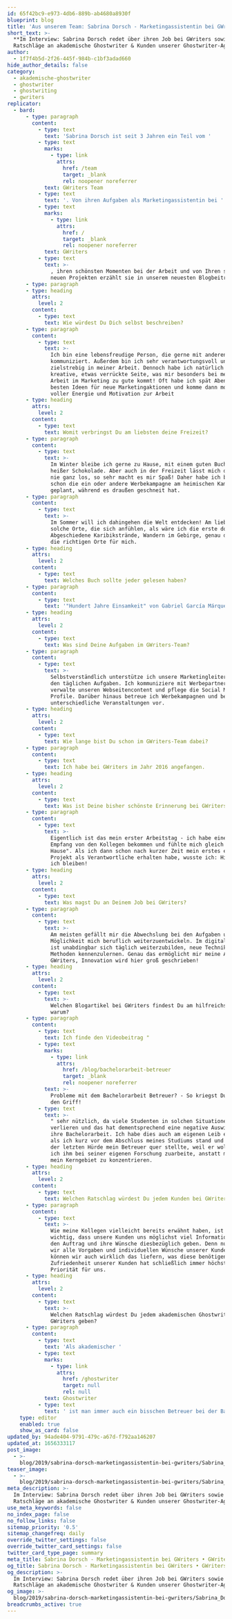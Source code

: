 ```yaml
---
id: 65f42bc9-e973-4db6-889b-ab4680a8930f
blueprint: blog
title: 'Aus unserem Team: Sabrina Dorsch - Marketingassistentin bei GWriters'
short_text: >-
  **Im Interview: Sabrina Dorsch redet über ihren Job bei GWriters sowie ihre
  Ratschläge an akademische Ghostwriter & Kunden unserer Ghostwriter-Agentur.**
author:
  - 1f7f4b5d-2f26-445f-984b-c1bf3adad660
hide_author_details: false
category:
  - akademische-ghostwriter
  - ghostwriter
  - ghostwriting
  - gwriters
replicator:
  - bard:
      - type: paragraph
        content:
          - type: text
            text: 'Sabrina Dorsch ist seit 3 Jahren ein Teil vom '
          - type: text
            marks:
              - type: link
                attrs:
                  href: /team
                  target: _blank
                  rel: noopener noreferrer
            text: GWriters Team
          - type: text
            text: '. Von ihren Aufgaben als Marketingassistentin bei '
          - type: text
            marks:
              - type: link
                attrs:
                  href: /
                  target: _blank
                  rel: noopener noreferrer
            text: GWriters
          - type: text
            text: >-
              , ihren schönsten Momenten bei der Arbeit und von Ihren spannenden
              neuen Projekten erzählt sie in unserem neuesten Blogbeitrag.
      - type: paragraph
      - type: heading
        attrs:
          level: 2
        content:
          - type: text
            text: Wie würdest Du Dich selbst beschreiben?
      - type: paragraph
        content:
          - type: text
            text: >-
              Ich bin eine lebensfreudige Person, die gerne mit anderen Leuten
              kommuniziert. Außerdem bin ich sehr verantwortungsvoll und
              zielstrebig in meiner Arbeit. Dennoch habe ich natürlich auch eine
              kreative, etwas verrückte Seite, was mir besonders bei meiner
              Arbeit im Marketing zu gute kommt! Oft habe ich spät Abends die
              besten Ideen für neue Marketingaktionen und komme dann morgens
              voller Energie und Motivation zur Arbeit
      - type: heading
        attrs:
          level: 2
        content:
          - type: text
            text: Womit verbringst Du am liebsten deine Freizeit?
      - type: paragraph
        content:
          - type: text
            text: >-
              Im Winter bleibe ich gerne zu Hause, mit einem guten Buch und
              heißer Schokolade. Aber auch in der Freizeit lässt mich die Arbeit
              nie ganz los, so sehr macht es mir Spaß! Daher habe ich bestimmt
              schon die ein oder andere Werbekampagne am heimischen Kamin
              geplant, während es draußen geschneit hat.
      - type: paragraph
        content:
          - type: text
            text: >-
              Im Sommer will ich dahingehen die Welt entdecken! Am liebsten
              solche Orte, die sich anfühlen, als wäre ich die erste dort.
              Abgeschiedene Karibikstrände, Wandern im Gebirge, genau das sind
              die richtigen Orte für mich.
      - type: heading
        attrs:
          level: 2
        content:
          - type: text
            text: Welches Buch sollte jeder gelesen haben?
      - type: paragraph
        content:
          - type: text
            text: '"Hundert Jahre Einsamkeit" von Gabriel García Márquez.'
      - type: heading
        attrs:
          level: 2
        content:
          - type: text
            text: Was sind Deine Aufgaben im GWriters-Team?
      - type: paragraph
        content:
          - type: text
            text: >-
              Selbstverständlich unterstütze ich unsere Marketingleiterin bei
              den täglichen Aufgaben. Ich kommuniziere mit Werbepartnern,
              verwalte unseren Webseitencontent und pflege die Social Media
              Profile. Darüber hinaus betreue ich Werbekampagnen und bereite
              unterschiedliche Veranstaltungen vor.
      - type: heading
        attrs:
          level: 2
        content:
          - type: text
            text: Wie lange bist Du schon im GWriters-Team dabei?
      - type: paragraph
        content:
          - type: text
            text: Ich habe bei GWriters im Jahr 2016 angefangen.
      - type: heading
        attrs:
          level: 2
        content:
          - type: text
            text: Was ist Deine bisher schönste Erinnerung bei GWriters?
      - type: paragraph
        content:
          - type: text
            text: >-
              Eigentlich ist das mein erster Arbeitstag - ich habe einen warmen
              Empfang von den Kollegen bekommen und fühlte mich gleich "zu
              Hause". Als ich dann schon nach kurzer Zeit mein erstes eigenes
              Projekt als Verantwortliche erhalten habe, wusste ich: Hier will
              ich bleiben!
      - type: heading
        attrs:
          level: 2
        content:
          - type: text
            text: Was magst Du an Deinem Job bei GWriters?
      - type: paragraph
        content:
          - type: text
            text: >-
              Am meisten gefällt mir die Abwechslung bei den Aufgaben und die
              Möglichkeit mich beruflich weiterzuentwickeln. Im digitalen Umfeld
              ist unabdingbar sich täglich weiterzubilden, neue Techniken und
              Methoden kennenzulernen. Genau das ermöglicht mir meine Arbeit bei
              GWriters, Innovation wird hier groß geschrieben!
      - type: heading
        attrs:
          level: 2
        content:
          - type: text
            text: >-
              Welchen Blogartikel bei GWriters findest Du am hilfreichsten und
              warum?
      - type: paragraph
        content:
          - type: text
            text: Ich finde den Videobeitrag "
          - type: text
            marks:
              - type: link
                attrs:
                  href: /blog/bachelorarbeit-betreuer
                  target: _blank
                  rel: noopener noreferrer
            text: >-
              Probleme mit dem Bachelorarbeit Betreuer? - So kriegst Du diese in
              den Griff!
          - type: text
            text: >-
              " sehr nützlich, da viele Studenten in solchen Situationen den Mut
              verlieren und das hat dementsprechend eine negative Auswirkung auf
              ihre Bachelorarbeit. Ich habe dies auch am eigenen Leib erlebt,
              als ich kurz vor dem Abschluss meines Studiums stand und sich bei
              der letzten Hürde mein Betreuer quer stellte, weil er wollte, dass
              ich ihm bei seiner eigenen Forschung zuarbeite, anstatt mich auf
              mein Kerngebiet zu konzentrieren.
      - type: heading
        attrs:
          level: 2
        content:
          - type: text
            text: Welchen Ratschlag würdest Du jedem Kunden bei GWriters geben?
      - type: paragraph
        content:
          - type: text
            text: >-
              Wie meine Kollegen vielleicht bereits erwähnt haben, ist es sehr
              wichtig, dass unsere Kunden uns möglichst viel Information über
              den Auftrag und ihre Wünsche diesbezüglich geben. Denn nur wenn
              wir alle Vorgaben und individuellen Wünsche unserer Kunden kennen,
              können wir auch wirklich das liefern, was diese benötigen. Die
              Zufriedenheit unserer Kunden hat schließlich immer höchste
              Priorität für uns.
      - type: heading
        attrs:
          level: 2
        content:
          - type: text
            text: >-
              Welchen Ratschlag würdest Du jedem akademischen Ghostwriter bei
              GWriters geben?
      - type: paragraph
        content:
          - type: text
            text: 'Als akademischer '
          - type: text
            marks:
              - type: link
                attrs:
                  href: /ghostwriter
                  target: null
                  rel: null
            text: Ghostwriter
          - type: text
            text: ' ist man immer auch ein bisschen Betreuer bei der Bachelorarbeit. Gehen Sie auf die Wünsche, Probleme und Sorgen der Kunden ein und zeigen Sie Verständnis! Auch wenn wir möglichst genaue Angaben von den Kunden benötigen, kann nicht immer alles von Beginn an klar sein, sondern stellt sich erst im Verlaufe des Arbeitsprozesses heraus. Hier muss man flexibel sein und auch einmal bereit sein, bereits abgearbeitete Aspekte noch einmal zu überarbeiten, um wirklich zu einem erstklassigen und für beide Seite zufrieden stellenden Ergebnis zu kommen.'
    type: editor
    enabled: true
    show_as_card: false
updated_by: 94ade404-9791-479c-a67d-f792aa146207
updated_at: 1656333117
post_image:
  - >-
    blog/2019/sabrina-dorsch-marketingassistentin-bei-gwriters/Sabrina_Dorsch_Gwriters.jpg
teaser_image:
  - >-
    blog/2019/sabrina-dorsch-marketingassistentin-bei-gwriters/Sabrina_Dorsch_Gwriters.jpg
meta_description: >-
  Im Interview: Sabrina Dorsch redet über ihren Job bei GWriters sowie ihre
  Ratschläge an akademische Ghostwriter & Kunden unserer Ghostwriter-Agentur.
use_meta_keywords: false
no_index_page: false
no_follow_links: false
sitemap_priority: '0.5'
sitemap_changefreq: daily
override_twitter_settings: false
override_twitter_card_settings: false
twitter_card_type_page: summary
meta_title: Sabrina Dorsch - Marketingassistentin bei GWriters • GWriters.de
og_title: Sabrina Dorsch - Marketingassistentin bei GWriters • GWriters.de
og_description: >-
  Im Interview: Sabrina Dorsch redet über ihren Job bei GWriters sowie ihre
  Ratschläge an akademische Ghostwriter & Kunden unserer Ghostwriter-Agentur.
og_image: >-
  blog/2019/sabrina-dorsch-marketingassistentin-bei-gwriters/Sabrina_Dorsch_Gwriters.jpg
breadcrumbs_active: true
---
```

